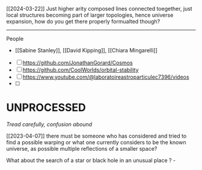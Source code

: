 
[[2024-03-22]]
Just higher arity composed lines connected toegether, just local structures becoming part of larger topologies, hence universe expansion, how do you get there properly formualted though?

---

People
- [[Sabine Stanley]], [[David Kipping]], [[Chiara Mingarelli]]

- [ ] https://github.com/JonathanGorard/Cosmos
- [ ] https://github.com/CoolWorlds/orbital-stability
- [ ] https://www.youtube.com/@laboratoireastroparticulec7396/videos
- [ ] 

# UNPROCESSED
*Tread carefully, confusion abound*

[[2023-04-07]]
there must be someone who has considered and tried to find a possible warping or what one currently considers to be the known universe, as possible multiple reflections of a smaller space?

What about the search of a star or black hole in an unusual place ? -
